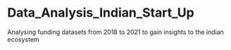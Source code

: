 # Data_Analysis_Indian_Start_Up
Analysing funding datasets from 2018 to 2021 to gain insights to the indian ecosystem
